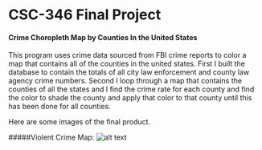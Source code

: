 # CSC-346 Final Project

#### Crime Choropleth Map by Counties In the United States

This program uses crime data sourced from FBI crime reports to color a map that contains all of the 
counties in the united states. First I built the database to contain the totals of all city law enforcement and county
law agency crime numbers. Second I loop through a map that contains the counties of all the states and 
I find the crime rate for each county and find the color to shade the county and apply that color to that county until
 this has been done for all counties. 
 
 Here are some images of the final product. 
 
 
 #####Violent Crime Map: 
 ![alt text](https://i.imgur.com/fIUdUqE.jpg "Violent Crime Map")
 
 
